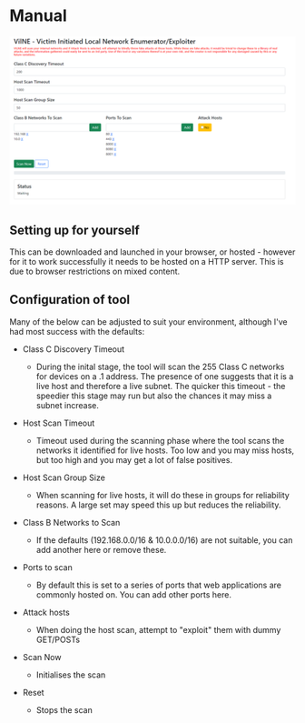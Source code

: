 # Manual

![Overview](/images/V-1.0-Overview.png)

## Setting up for yourself

This can be downloaded and launched in your browser, or hosted - however for it to work successfully it needs to be hosted on a HTTP server. This is due to browser restrictions on mixed content.


## Configuration of tool
Many of the below can be adjusted to suit your environment, although I've had most success with the defaults:

* Class C Discovery Timeout
    * During the inital stage, the tool will scan the 255 Class C networks for devices on a .1 address. The presence of one suggests that it is a live host and therefore a live subnet. The quicker this timeout - the speedier this stage may run but also the chances it may miss a subnet increase.

* Host Scan Timeout
  * Timeout used during the scanning phase where the tool scans the networks it identified for live hosts. Too low and you may miss hosts, but too high and you may get a lot of false positives.

* Host Scan Group Size
  *  When scanning for live hosts, it will do these in groups for reliability reasons. A large set may speed this up but reduces the reliability.

* Class B Networks to Scan
  * If the defaults (192.168.0.0/16 & 10.0.0.0/16) are not suitable, you can add another here or remove these.

* Ports to scan
  * By default this is set to a series of ports that web applications are commonly hosted on. You can add other ports here. 

* Attack hosts
  * When doing the host scan, attempt to "exploit" them with dummy GET/POSTs

* Scan Now
  * Initialises the scan

* Reset
  * Stops the scan 
